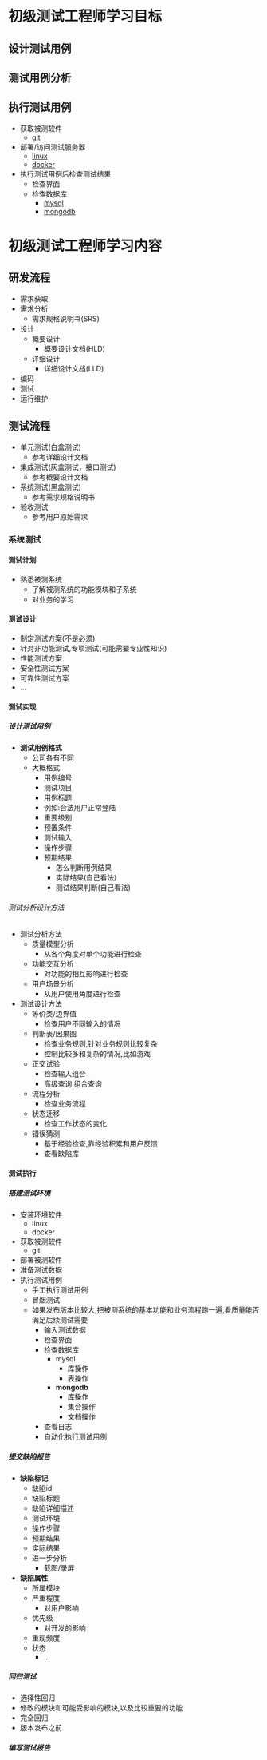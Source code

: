 # 初级测试工程师学习目标
## 设计测试用例
## 测试用例分析
## 执行测试用例
* 获取被测软件
    * [git](/git_knowledge/gitlearn.md)
* 部署/访问测试服务器
    * [linux](/linux_knowledge/linux_learn.md)
    * [docker](/docker_knowledge/dockerLearn.md)
* 执行测试用例后检查测试结果
    * 检查界面
    * 检查数据库
        * [mysql](/database_knowledge/)
        * [mongodb](/database_knowledge)

#  初级测试工程师学习内容
## 研发流程
* 需求获取
* 需求分析
   * 需求规格说明书(SRS)
* 设计
  * 概要设计
    * 概要设计文档(HLD)
  * 详细设计
    * 详细设计文档(LLD)
* 编码
* 测试
* 运行维护

## 测试流程
* 单元测试(白盒测试)
   * 参考详细设计文档
* 集成测试(灰盒测试，接口测试)
   * 参考概要设计文档
* 系统测试(黑盒测试)
   * 参考需求规格说明书
* 验收测试
   * 参考用户原始需求

 
### 系统测试
#### 测试计划
* 熟悉被测系统
    * 了解被测系统的功能模块和子系统
    * 对业务的学习
 
#### 测试设计
* 制定测试方案(不是必须)
* 针对非功能测试,专项测试(可能需要专业性知识)
* 性能测试方案
* 安全性测试方案
* 可靠性测试方案
* …
 
#### 测试实现
##### 设计测试用例
* **测试用例格式**
    * 公司各有不同
    * 大概格式:
        * 用例编号
        * 测试项目
        * 用例标题
        * 例如:合法用户正常登陆
        * 重要级别
        * 预置条件
        * 测试输入
        * 操作步骤
        * 预期结果
            * 怎么判断用例结果
            * 实际结果(自己看法)
            * 测试结果判断(自己看法)

###### 测试分析设计方法
* 测试分析方法
  * 质量模型分析
    * 从各个角度对单个功能进行检查
  * 功能交互分析
    * 对功能的相互影响进行检查
  * 用户场景分析
    * 从用户使用角度进行检查
* 测试设计方法
    * 等价类/边界值
      * 检查用户不同输入的情况
    * 判断表/因果图
      * 检查业务规则,针对业务规则比较复杂
      * 控制比较多和复杂的情况,比如游戏
    * 正交试验
      * 检查输入组合
      * 高级查询,组合查询
    * 流程分析
      * 检查业务流程
    * 状态迁移
      * 检查工作状态的变化
    * 错误猜测
      * 基于经验检查,靠经验积累和用户反馈
      * 查看缺陷库

#### 测试执行
##### 搭建测试环境
* 安装环境软件
    * linux
    * docker
* 获取被测软件
    * git
* 部署被测软件
* 准备测试数据
* 执行测试用例
    * 手工执行测试用例
    * 冒烟测试
    * 如果发布版本比较大,把被测系统的基本功能和业务流程跑一遍,看质量能否满足后续测试需要
        * 输入测试数据
        * 检查界面
      * 检查数据库
        * mysql
           * 库操作
           * 表操作
        * **mongodb**
           * 库操作
           * 集合操作
           * 文档操作
      * 查看日志
      * 自动化执行测试用例

##### 提交缺陷报告
* **缺陷标记**
    * 缺陷id
    * 缺陷标题
    * 缺陷详细描述
    * 测试环境
    * 操作步骤
    * 预期结果
    * 实际结果
    * 进一步分析
      * 截图/录屏
* **缺陷属性**
    * 所属模块
    * 严重程度
      * 对用户影响
    * 优先级
      * 对开发的影响
    * 重现频度
    * 状态
      * …

##### 回归测试
* 选择性回归
* 修改的模块和可能受影响的模块,以及比较重要的功能
* 完全回归
* 版本发布之前

##### 编写测试报告


